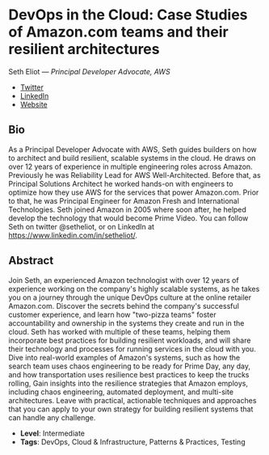 # DevOps in the Cloud: Case Studies of Amazon.com teams and their resilient architectures

Seth Eliot &mdash; *Principal Developer Advocate, AWS*

- [Twitter](https://twitter.com/setheliot)
- [LinkedIn](https://www.linkedin.com/in/setheliot/)
- [Website](https://linktr.ee/setheliot)

## Bio

As a Principal Developer Advocate with AWS, Seth guides builders on how to architect and build resilient, scalable systems in the cloud. He draws on over 12 years of experience in multiple engineering roles across Amazon. Previously he was Reliability Lead for AWS Well-Architected. Before that, as Principal Solutions Architect he worked hands-on with engineers to optimize how they use AWS for the services that power Amazon.com. Prior to that, he was Principal Engineer for Amazon Fresh and International Technologies. Seth joined Amazon in 2005 where soon after, he helped develop the technology that would become Prime Video. You can follow Seth on twitter @setheliot, or on LinkedIn at https://www.linkedin.com/in/setheliot/.

## Abstract

Join Seth, an experienced Amazon technologist with over 12 years of experience working on the company's highly scalable systems, as he takes you on a journey through the unique DevOps culture at the online retailer Amazon.com. Discover the secrets behind the company's successful customer experience, and learn how "two-pizza teams" foster accountability and ownership in the systems they create and run in the cloud. Seth has worked with multiple of these teams, helping them incorporate best practices for building resilient workloads, and will share their technology and processes for running services in the cloud with you. Dive into real-world examples of Amazon's systems, such as how the search team uses chaos engineering to be ready for Prime Day, any day, and how transportation uses resilience best practices to keep the trucks rolling, Gain insights into the resilience strategies that Amazon employs, including chaos engineering, automated deployment, and multi-site architectures. Leave with practical, actionable techniques and approaches that you can apply to your own strategy for building resilient systems that can handle any challenge.

- **Level**: Intermediate
- **Tags**: DevOps, Cloud & Infrastructure, Patterns & Practices, Testing
  